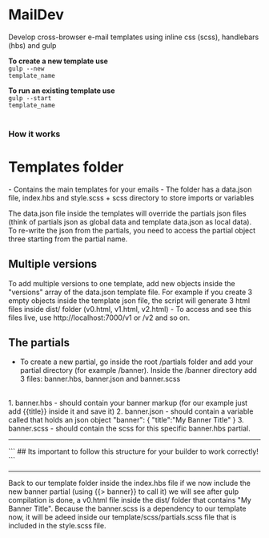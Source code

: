 # MailDev
Develop cross-browser e-mail templates using inline css (scss), handlebars (hbs) and gulp

<b>To create a new template use</b> <br /> 
<code>gulp --new template_name</code>

<b>To run an existing template use</b> <br /> 
<code>gulp --start template_name</code>
<br /><br />

### How it works
<h1>Templates folder</h1>
- Contains the main templates for your emails
- The folder has a data.json file, index.hbs and style.scss + scss directory to store imports or variables

The data.json file inside the templates will override the partials json files (think of partials json as global data and template data.json as local data). To re-write the json from the partials, you need to access the partial object three starting from the partial name.

## Multiple versions<br />
To add multiple versions to one template, add new objects inside the "versions" array of the data.json template file. For example if you create 3 empty objects inside the template json file, the script will generate 3 html files inside dist/ folder (v0.html, v1.html, v2.html) - To access and see this files live, use http://localhost:7000/v1 or /v2 and so on.

## The partials<br />
- To create a new partial, go inside the root /partials folder and add your partial directory (for example /banner). Inside the /banner directory add 3 files: banner.hbs, banner.json and banner.scss

<br />
1. banner.hbs - should contain your banner markup (for our example just add {{title}} inside it and save it)
2. banner.json - should contain a variable called that holds an json object "banner": { "title":"My Banner Title" } 
3. banner.scss - should contain the scss for this specific banner.hbs partial.

<hr />
```
## Its important to follow this structure for your builder to work correctly!
```
<hr />

Back to our template folder inside the index.hbs file if we now include the new banner partial (using {{> banner}} to call it) we will see after gulp compilation is done, a v0.html file inside the dist/ folder that contains "My Banner Title". Because the banner.scss is a dependency to our template now, it will be adeed inside our template/scss/partials.scss file that is included in the style.scss file.


